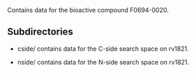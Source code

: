 Contains data for the bioactive compound F0694-0020.

## Subdirectories

- cside/ contains data for the C-side search space on rv1821.

- nside/ contains data for the N-side search space on rv1821.

